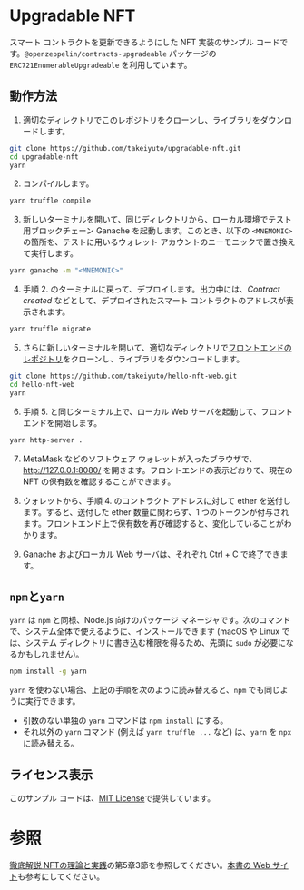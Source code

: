 # Upgradable NFT

スマート コントラクトを更新できるようにした NFT 実装のサンプル コードです。`@openzeppelin/contracts-upgradeable` パッケージの `ERC721EnumerableUpgradeable` を利用しています。

## 動作方法

1. 適切なディレクトリでこのレポジトリをクローンし、ライブラリをダウンロードします。
```bash
git clone https://github.com/takeiyuto/upgradable-nft.git
cd upgradable-nft
yarn
```

2. コンパイルします。
```bash
yarn truffle compile
```

3. 新しいターミナルを開いて、同じディレクトリから、ローカル環境でテスト用ブロックチェーン Ganache を起動します。このとき、以下の `<MNEMONIC>` の箇所を、テストに用いるウォレット アカウントのニーモニックで置き換えて実行します。
```bash
yarn ganache -m "<MNEMONIC>"
```

4. 手順 2. のターミナルに戻って、デプロイします。出力中には、*Contract created* などとして、デプロイされたスマート コントラクトのアドレスが表示されます。
```bash
yarn truffle migrate
```

5. さらに新しいターミナルを開いて、適切なディレクトリで[フロントエンドのレポジトリ](https://github.com/takeiyuto/hello-nft-web)をクローンし、ライブラリをダウンロードします。
```bash
git clone https://github.com/takeiyuto/hello-nft-web.git
cd hello-nft-web
yarn
```

6. 手順 5. と同じターミナル上で、ローカル Web サーバを起動して、フロントエンドを開始します。
```bash
yarn http-server .
```

7. MetaMask などのソフトウェア ウォレットが入ったブラウザで、http://127.0.0.1:8080/ を開きます。フロントエンドの表示どおりで、現在の NFT の保有数を確認することができます。

8. ウォレットから、手順 4. のコントラクト アドレスに対して ether を送付します。すると、送付した ether 数量に関わらず、1 つのトークンが付与されます。フロントエンド上で保有数を再び確認すると、変化していることがわかります。

9. Ganache およびローカル Web サーバは、それぞれ Ctrl + C で終了できます。

## `npm`と`yarn`

`yarn` は `npm` と同様、Node.js 向けのパッケージ マネージャです。次のコマンドで、システム全体で使えるように、インストールできます (macOS や Linux では、システム ディレクトリに書き込む権限を得るため、先頭に `sudo` が必要になるかもしれません)。
```bash
npm install -g yarn
```

`yarn` を使わない場合、上記の手順を次のように読み替えると、`npm` でも同じように実行できます。
* 引数のない単独の `yarn` コマンドは `npm install` にする。
* それ以外の `yarn` コマンド (例えば `yarn truffle ...` など) は、`yarn` を `npx` に読み替える。

## ライセンス表示

このサンプル コードは、[MIT License](LICENSE)で提供しています。

# 参照

[徹底解説 NFTの理論と実践](https://www.ohmsha.co.jp/book/9784274230608/)の第5章3節を参照してください。[本書の Web サイト](https://takeiyuto.github.io/nft-book)も参考にしてください。
